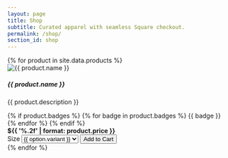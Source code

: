 ```yaml
---
layout: page
title: Shop
subtitle: Curated apparel with seamless Square checkout.
permalink: /shop/
section_id: shop
---
```

<div class="row g-4">
  {% for product in site.data.products %}
  <div class="col-lg-4 col-md-6">
    <div class="card h-100 shadow-sm">
      <img src="{{ product.image }}" class="card-img-top" alt="{{ product.name }}" />
      <div class="card-body d-flex flex-column">
        <h5 class="card-title">{{ product.name }}</h5>
        <p class="card-text text-muted">{{ product.description }}</p>
        <div class="mb-3">
          {% if product.badges %}
            {% for badge in product.badges %}
            <span class="badge rounded-pill bg-dark text-uppercase">{{ badge }}</span>
            {% endfor %}
          {% endif %}
        </div>
        <div class="mb-3">
          <strong class="fs-4">${{ '%.2f' | format: product.price }}</strong>
        </div>
        <label class="form-label" for="product-{{ product.id }}-option">Size</label>
        <select class="form-select mb-3" id="product-{{ product.id }}-option" data-product-option="{{ product.id }}">
          {% for option in product.options %}
          <option value="{{ option.variant }}" data-sku="{{ option.sku }}">{{ option.variant }}</option>
          {% endfor %}
        </select>
        <button class="btn btn-primary mt-auto" data-add-to-cart data-product-id="{{ product.id }}" data-product-name="{{ product.name }}" data-product-price="{{ product.price }}" data-product-quantity="1" data-product-variant="">
          Add to Cart
        </button>
      </div>
    </div>
  </div>
  {% endfor %}
</div>
<script>
  document.addEventListener('DOMContentLoaded', function () {
    document.querySelectorAll('[data-product-option]').forEach(function (select) {
      const productId = select.dataset.productOption;
      const button = document.querySelector('[data-add-to-cart][data-product-id="' + productId + '"]');
      if (!button) return;

      const updateVariant = () => {
        const variant = select.value;
        button.dataset.productVariant = variant;
      };

      select.addEventListener('change', updateVariant);
      updateVariant();
    });
  });
</script>
